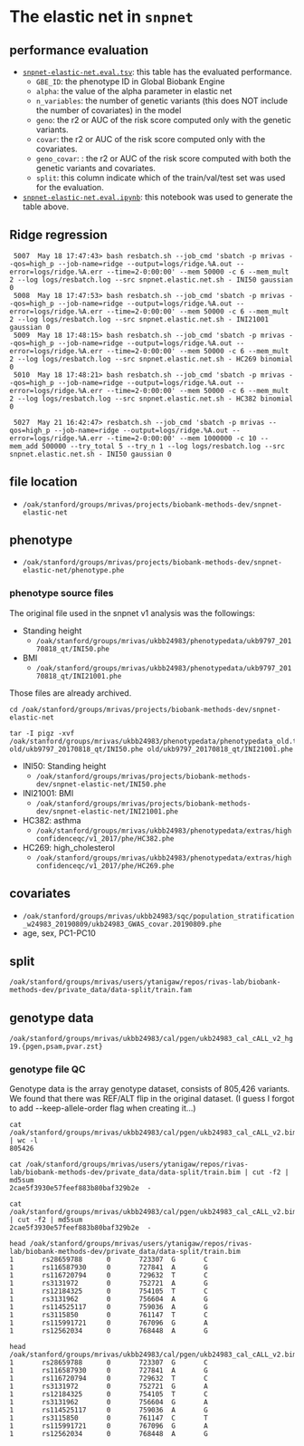 # The elastic net in `snpnet`

## performance evaluation

- [`snpnet-elastic-net.eval.tsv`](snpnet-elastic-net.eval.tsv): this table has the evaluated performance.
  - `GBE_ID`: the phenotype ID in Global Biobank Engine
  - `alpha`: the value of the alpha parameter in elastic net
  - `n_variables`: the number of genetic variants (this does NOT include the number of covariates) in the model
  - `geno`: the r2 or AUC of the risk score computed only with the genetic variants.
  - `covar`: the r2 or AUC of the risk score computed only with the covariates.
  - `geno_covar`: : the r2 or AUC of the risk score computed with both the genetic variants and covariates.
  - `split`: this column indicate which of the train/val/test set was used for the evaluation.
- [`snpnet-elastic-net.eval.ipynb`](snpnet-elastic-net.eval.ipynb): this notebook was used to generate the table above.

## Ridge regression

```{bash}
 5007  May 18 17:47:43> bash resbatch.sh --job_cmd 'sbatch -p mrivas --qos=high_p --job-name=ridge --output=logs/ridge.%A.out --error=logs/ridge.%A.err --time=2-0:00:00' --mem 50000 -c 6 --mem_mult 2 --log logs/resbatch.log --src snpnet.elastic.net.sh - INI50 gaussian 0
 5008  May 18 17:47:53> bash resbatch.sh --job_cmd 'sbatch -p mrivas --qos=high_p --job-name=ridge --output=logs/ridge.%A.out --error=logs/ridge.%A.err --time=2-0:00:00' --mem 50000 -c 6 --mem_mult 2 --log logs/resbatch.log --src snpnet.elastic.net.sh - INI21001 gaussian 0
 5009  May 18 17:48:15> bash resbatch.sh --job_cmd 'sbatch -p mrivas --qos=high_p --job-name=ridge --output=logs/ridge.%A.out --error=logs/ridge.%A.err --time=2-0:00:00' --mem 50000 -c 6 --mem_mult 2 --log logs/resbatch.log --src snpnet.elastic.net.sh - HC269 binomial 0
 5010  May 18 17:48:21> bash resbatch.sh --job_cmd 'sbatch -p mrivas --qos=high_p --job-name=ridge --output=logs/ridge.%A.out --error=logs/ridge.%A.err --time=2-0:00:00' --mem 50000 -c 6 --mem_mult 2 --log logs/resbatch.log --src snpnet.elastic.net.sh - HC382 binomial 0

 5027  May 21 16:42:47> resbatch.sh --job_cmd 'sbatch -p mrivas --qos=high_p --job-name=ridge --output=logs/ridge.%A.out --error=logs/ridge.%A.err --time=2-0:00:00' --mem 1000000 -c 10 --mem_add 500000 --try_total 5 --try_n 1 --log logs/resbatch.log --src snpnet.elastic.net.sh - INI50 gaussian 0
```

## file location

- `/oak/stanford/groups/mrivas/projects/biobank-methods-dev/snpnet-elastic-net`

## phenotype

- `/oak/stanford/groups/mrivas/projects/biobank-methods-dev/snpnet-elastic-net/phenotype.phe`

### phenotype source files

The original file used in the snpnet v1 analysis was the followings:

- Standing height
  - `/oak/stanford/groups/mrivas/ukbb24983/phenotypedata/ukb9797_20170818_qt/INI50.phe`
- BMI
  - `/oak/stanford/groups/mrivas/ukbb24983/phenotypedata/ukb9797_20170818_qt/INI21001.phe`

Those files are already archived.

```{bash}
cd /oak/stanford/groups/mrivas/projects/biobank-methods-dev/snpnet-elastic-net

tar -I pigz -xvf /oak/stanford/groups/mrivas/ukbb24983/phenotypedata/phenotypedata_old.tar.gz old/ukb9797_20170818_qt/INI50.phe old/ukb9797_20170818_qt/INI21001.phe
```

- INI50: Standing height
  - `/oak/stanford/groups/mrivas/projects/biobank-methods-dev/snpnet-elastic-net/INI50.phe`
- INI21001: BMI
  - `/oak/stanford/groups/mrivas/projects/biobank-methods-dev/snpnet-elastic-net/INI21001.phe`
- HC382: asthma
  - `/oak/stanford/groups/mrivas/ukbb24983/phenotypedata/extras/highconfidenceqc/v1_2017/phe/HC382.phe`
- HC269: high_cholesterol
  - `/oak/stanford/groups/mrivas/ukbb24983/phenotypedata/extras/highconfidenceqc/v1_2017/phe/HC269.phe`

## covariates

- `/oak/stanford/groups/mrivas/ukbb24983/sqc/population_stratification_w24983_20190809/ukb24983_GWAS_covar.20190809.phe`
- age, sex, PC1-PC10

## split

`/oak/stanford/groups/mrivas/users/ytanigaw/repos/rivas-lab/biobank-methods-dev/private_data/data-split/train.fam`

## genotype data

`/oak/stanford/groups/mrivas/ukbb24983/cal/pgen/ukb24983_cal_cALL_v2_hg19.{pgen,psam,pvar.zst}`

### genotype file QC

Genotype data is the array genotype dataset, consists of 805,426 variants.
We found that there was REF/ALT flip in the original dataset.
(I guess I forgot to add --keep-allele-order flag when creating it...)

```{bash}
cat /oak/stanford/groups/mrivas/ukbb24983/cal/pgen/ukb24983_cal_cALL_v2.bim | wc -l
805426

cat /oak/stanford/groups/mrivas/users/ytanigaw/repos/rivas-lab/biobank-methods-dev/private_data/data-split/train.bim | cut -f2 | md5sum
2cae5f3930e57feef883b80baf329b2e  -

cat /oak/stanford/groups/mrivas/ukbb24983/cal/pgen/ukb24983_cal_cALL_v2.bim | cut -f2 | md5sum
2cae5f3930e57feef883b80baf329b2e  -

head /oak/stanford/groups/mrivas/users/ytanigaw/repos/rivas-lab/biobank-methods-dev/private_data/data-split/train.bim
1       rs28659788      0       723307  G       C
1       rs116587930     0       727841  A       G
1       rs116720794     0       729632  T       C
1       rs3131972       0       752721  A       G
1       rs12184325      0       754105  T       C
1       rs3131962       0       756604  A       G
1       rs114525117     0       759036  A       G
1       rs3115850       0       761147  T       C
1       rs115991721     0       767096  G       A
1       rs12562034      0       768448  A       G

head /oak/stanford/groups/mrivas/ukbb24983/cal/pgen/ukb24983_cal_cALL_v2.bim
1       rs28659788      0       723307  G       C
1       rs116587930     0       727841  A       G
1       rs116720794     0       729632  T       C
1       rs3131972       0       752721  G       A
1       rs12184325      0       754105  T       C
1       rs3131962       0       756604  G       A
1       rs114525117     0       759036  A       G
1       rs3115850       0       761147  C       T
1       rs115991721     0       767096  G       A
1       rs12562034      0       768448  A       G
```
